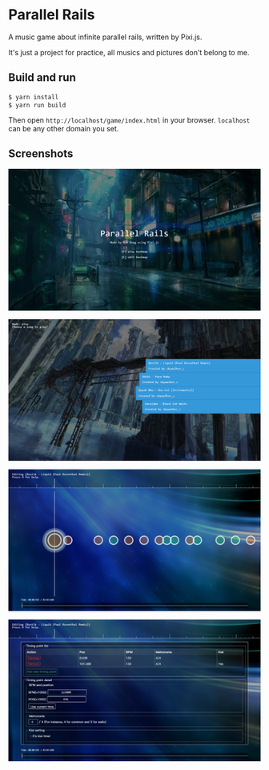 # Parallel Rails

A music game about infinite parallel rails, written by Pixi.js.

It's just a project for practice, all musics and pictures don't belong to me.

## Build and run

```text
$ yarn install
$ yarn run build
```

Then open `http://localhost/game/index.html` in your browser. `localhost` can be any other domain you set.

## Screenshots

![0](https://raw.githubusercontent.com/RexSkz/parallel-rails/master/screenshots/0.png)

![1](https://raw.githubusercontent.com/RexSkz/parallel-rails/master/screenshots/1.png)

![2](https://raw.githubusercontent.com/RexSkz/parallel-rails/master/screenshots/2.png)

![3](https://raw.githubusercontent.com/RexSkz/parallel-rails/master/screenshots/3.png)
